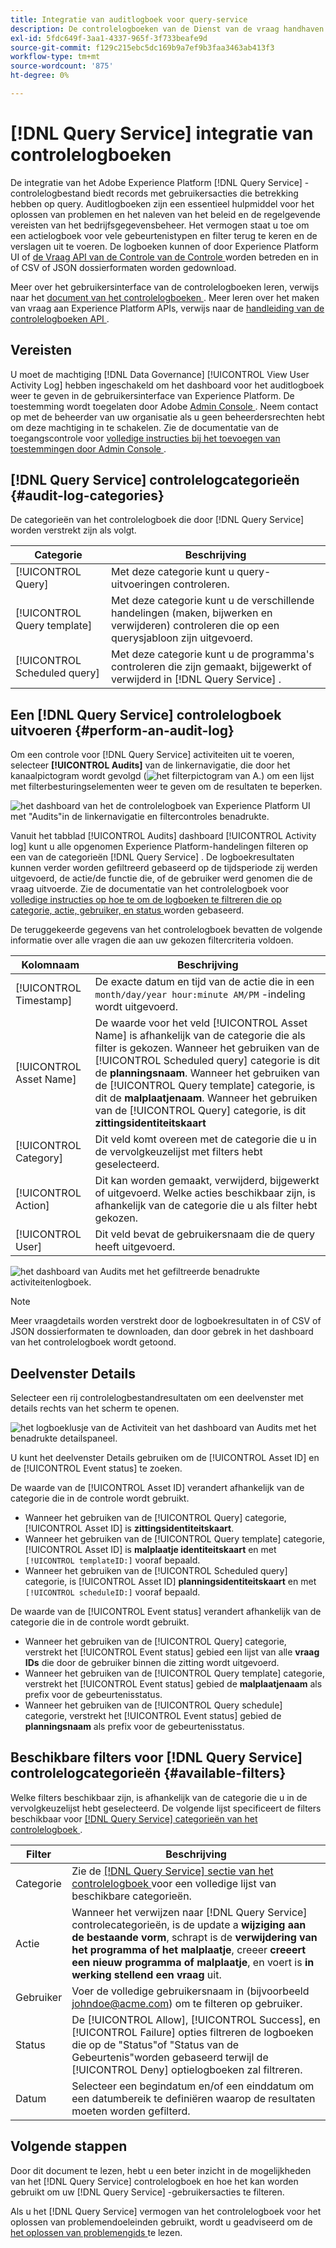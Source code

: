 ```yaml
---
title: Integratie van auditlogboek voor query-service
description: De controlelogboeken van de Dienst van de vraag handhaven verslagen voor diverse gebruikersacties om een controletraject voor het oplossen van problemenkwesties te vormen of het naleven van het beleid van het collectieve gegevensbeheer en regelgevende vereisten. Dit leerprogramma verstrekt een overzicht van de eigenschappen van het controlelogboek specifiek voor de Dienst van de Vraag.
exl-id: 5fdc649f-3aa1-4337-965f-3f733beafe9d
source-git-commit: f129c215ebc5dc169b9a7ef9b3faa3463ab413f3
workflow-type: tm+mt
source-wordcount: '875'
ht-degree: 0%

---
```


# [!DNL Query Service] integratie van controlelogboeken

De integratie van het Adobe Experience Platform [!DNL Query Service] -controlelogbestand biedt records met gebruikersacties die betrekking hebben op query. Auditlogboeken zijn een essentieel hulpmiddel voor het oplossen van problemen en het naleven van het beleid en de regelgevende vereisten van het bedrijfsgegevensbeheer. Het vermogen staat u toe om een actielogboek voor vele gebeurtenistypen en filter terug te keren en de verslagen uit te voeren. De logboeken kunnen of door Experience Platform UI of [ de Vraag API van de Controle van de Controle ](https://www.adobe.io/experience-platform-apis/references/audit-query/) worden betreden en in of CSV of JSON dossierformaten worden gedownload.

Meer over het gebruikersinterface van de controlelogboeken leren, verwijs naar het [ document van het controlelogboeken ](../../landing/governance-privacy-security/audit-logs/overview.md). Meer leren over het maken van vraag aan Experience Platform APIs, verwijs naar de [ handleiding van de controlelogboeken API ](../../landing/api-guide.md).

## Vereisten

U moet de machtiging [!DNL Data Governance] [!UICONTROL View User Activity Log] hebben ingeschakeld om het dashboard voor het auditlogboek weer te geven in de gebruikersinterface van Experience Platform. De toestemming wordt toegelaten door Adobe [ Admin Console ](https://adminconsole.adobe.com/). Neem contact op met de beheerder van uw organisatie als u geen beheerdersrechten hebt om deze machtiging in te schakelen. Zie de documentatie van de toegangscontrole voor [ volledige instructies bij het toevoegen van toestemmingen door Admin Console ](../../access-control/home.md).

## [!DNL Query Service] controlelogcategorieën {#audit-log-categories}

De categorieën van het controlelogboek die door [!DNL Query Service] worden verstrekt zijn als volgt.

| Categorie | Beschrijving |
|---|---|
| [!UICONTROL Query] | Met deze categorie kunt u query-uitvoeringen controleren. |
| [!UICONTROL Query template] | Met deze categorie kunt u de verschillende handelingen (maken, bijwerken en verwijderen) controleren die op een querysjabloon zijn uitgevoerd. |
| [!UICONTROL Scheduled query] | Met deze categorie kunt u de programma&#39;s controleren die zijn gemaakt, bijgewerkt of verwijderd in [!DNL Query Service] . |

## Een [!DNL Query Service] controlelogboek uitvoeren {#perform-an-audit-log}

Om een controle voor [!DNL Query Service] activiteiten uit te voeren, selecteer **[!UICONTROL Audits]** van de linkernavigatie, die door het kanaalpictogram wordt gevolgd (![ het filterpictogram van A.](/help/images/icons/filter.png)) om een lijst met filterbesturingselementen weer te geven om de resultaten te beperken.

![ het dashboard van het de controlelogboek van Experience Platform UI met &quot;Audits&quot;in de linkernavigatie en filtercontroles benadrukte.](../images/audit-log/filter-controls.png)

Vanuit het tabblad [!UICONTROL Audits] dashboard [!UICONTROL Activity log] kunt u alle opgenomen Experience Platform-handelingen filteren op een van de categorieën [!DNL Query Service] . De logboekresultaten kunnen verder worden gefiltreerd gebaseerd op de tijdsperiode zij werden uitgevoerd, de actie/de functie die, of de gebruiker werd genomen die de vraag uitvoerde. Zie de documentatie van het controlelogboek voor [ volledige instructies op hoe te om de logboeken te filtreren die op categorie, actie, gebruiker, en status ](../../landing/governance-privacy-security/audit-logs/overview.md#managing-audit-logs-in-the-ui) worden gebaseerd.

De teruggekeerde gegevens van het controlelogboek bevatten de volgende informatie over alle vragen die aan uw gekozen filtercriteria voldoen.

| Kolomnaam | Beschrijving |
|---|---|
| [!UICONTROL Timestamp] | De exacte datum en tijd van de actie die in een `month/day/year hour:minute AM/PM` -indeling wordt uitgevoerd. |
| [!UICONTROL Asset Name] | De waarde voor het veld [!UICONTROL Asset Name] is afhankelijk van de categorie die als filter is gekozen. Wanneer het gebruiken van de [!UICONTROL Scheduled query] categorie is dit de **planningsnaam**. Wanneer het gebruiken van de [!UICONTROL Query template] categorie, is dit de **malplaatjenaam**. Wanneer het gebruiken van de [!UICONTROL Query] categorie, is dit **zittingsidentiteitskaart** |
| [!UICONTROL Category] | Dit veld komt overeen met de categorie die u in de vervolgkeuzelijst met filters hebt geselecteerd. |
| [!UICONTROL Action] | Dit kan worden gemaakt, verwijderd, bijgewerkt of uitgevoerd. Welke acties beschikbaar zijn, is afhankelijk van de categorie die u als filter hebt gekozen. |
| [!UICONTROL User] | Dit veld bevat de gebruikersnaam die de query heeft uitgevoerd. |

![ het dashboard van Audits met het gefiltreerde benadrukte activiteitenlogboek.](../images/audit-log/filtered-activity.png)

>[!NOTE]
>
>Meer vraagdetails worden verstrekt door de logboekresultaten in of CSV of JSON dossierformaten te downloaden, dan door gebrek in het dashboard van het controlelogboek wordt getoond.

## Deelvenster Details

Selecteer een rij controlelogbestandresultaten om een deelvenster met details rechts van het scherm te openen.

![ het logboeklusje van de Activiteit van het dashboard van Audits met het benadrukte detailspaneel.](../images/audit-log/details-panel.png)

U kunt het deelvenster Details gebruiken om de [!UICONTROL Asset ID] en de [!UICONTROL Event status] te zoeken.

De waarde van de [!UICONTROL Asset ID] verandert afhankelijk van de categorie die in de controle wordt gebruikt.

* Wanneer het gebruiken van de [!UICONTROL Query] categorie, [!UICONTROL Asset ID] is **zittingsidentiteitskaart**.
* Wanneer het gebruiken van de [!UICONTROL Query template] categorie, [!UICONTROL Asset ID] is **malplaatje identiteitskaart** en met `[!UICONTROL templateID:]` vooraf bepaald.
* Wanneer het gebruiken van de [!UICONTROL Scheduled query] categorie, is [!UICONTROL Asset ID] **planningsidentiteitskaart** en met `[!UICONTROL scheduleID:]` vooraf bepaald.

De waarde van de [!UICONTROL Event status] verandert afhankelijk van de categorie die in de controle wordt gebruikt.

* Wanneer het gebruiken van de [!UICONTROL Query] categorie, verstrekt het [!UICONTROL Event status] gebied een lijst van alle **vraag IDs** die door de gebruiker binnen die zitting wordt uitgevoerd.
* Wanneer het gebruiken van de [!UICONTROL Query template] categorie, verstrekt het [!UICONTROL Event status] gebied de **malplaatjenaam** als prefix voor de gebeurtenisstatus.
* Wanneer het gebruiken van de [!UICONTROL Query schedule] categorie, verstrekt het [!UICONTROL Event status] gebied de **planningsnaam** als prefix voor de gebeurtenisstatus.

## Beschikbare filters voor [!DNL Query Service] controlelogcategorieën {#available-filters}

Welke filters beschikbaar zijn, is afhankelijk van de categorie die u in de vervolgkeuzelijst hebt geselecteerd. De volgende lijst specificeert de filters beschikbaar voor [[!DNL Query Service]  categorieën van het controlelogboek ](#audit-log-categories).

| Filter | Beschrijving |
|---|---|
| Categorie | Zie de [[!DNL Query Service]  sectie van het controlelogboek ](#audit-log-categories) voor een volledige lijst van beschikbare categorieën. |
| Actie | Wanneer het verwijzen naar [!DNL Query Service] controlecategorieën, is de update a **wijziging aan de bestaande vorm**, schrapt is de **verwijdering van het programma of het malplaatje**, creeer **creeert een nieuw programma of malplaatje**, en voert is **in werking stellend een vraag** uit. |
| Gebruiker | Voer de volledige gebruikersnaam in (bijvoorbeeld johndoe@acme.com) om te filteren op gebruiker. |
| Status | De [!UICONTROL Allow], [!UICONTROL Success], en [!UICONTROL Failure] opties filtreren de logboeken die op de &quot;Status&quot;of &quot;Status van de Gebeurtenis&quot;worden gebaseerd terwijl de [!UICONTROL Deny] optie **&#x200B;**&#x200B;logboeken zal filtreren. |
| Datum | Selecteer een begindatum en/of een einddatum om een datumbereik te definiëren waarop de resultaten moeten worden gefilterd. |

## Volgende stappen

Door dit document te lezen, hebt u een beter inzicht in de mogelijkheden van het [!DNL Query Service] controlelogboek en hoe het kan worden gebruikt om uw [!DNL Query Service] -gebruikersacties te filteren.

Als u het [!DNL Query Service] vermogen van het controlelogboek voor het oplossen van problemendoeleinden gebruikt, wordt u geadviseerd om de [ het oplossen van problemengids ](../troubleshooting-guide.md) te lezen.
